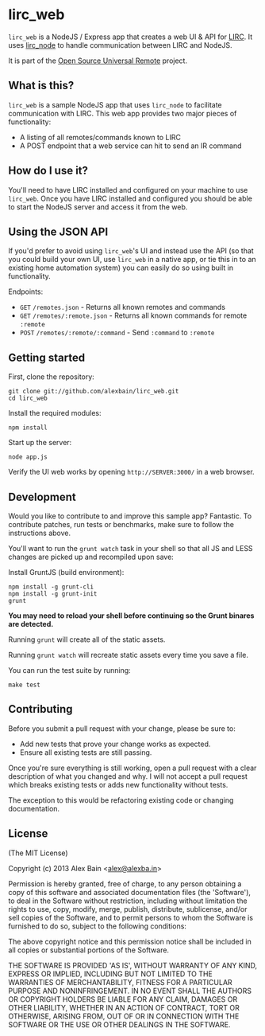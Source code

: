 lirc_web
========

``lirc_web`` is a NodeJS / Express app that creates a web UI & API for [LIRC](http://lirc.org). It uses [lirc_node](https://github.com/alexbain/lirc_node) to handle communication between LIRC and NodeJS.

It is part of the [Open Source Universal Remote](http://opensourceuniversalremote.com) project.

## What is this?

``lirc_web`` is a sample NodeJS app that uses ``lirc_node`` to facilitate communication with LIRC. This web app provides two major pieces of functionality:

* A listing of all remotes/commands known to LIRC
* A POST endpoint that a web service can hit to send an IR command

## How do I use it?

You'll need to have LIRC installed and configured on your machine to use ``lirc_web``. Once you have LIRC installed and configured you should be able to start the NodeJS server and access it from the web.

## Using the JSON API

If you'd prefer to avoid using ``lirc_web``'s UI and instead use the API (so that you could build your own UI, use ``lirc_web`` in a native app, or tie this in to an existing home automation system) you can easily do so using built in functionality.

Endpoints:

* ``GET`` ``/remotes.json`` - Returns all known remotes and commands
* ``GET`` ``/remotes/:remote.json`` - Returns all known commands for remote ``:remote``
* ``POST`` ``/remotes/:remote/:command`` - Send ``:command`` to ``:remote``

## Getting started

First, clone the repository:

```
git clone git://github.com/alexbain/lirc_web.git
cd lirc_web
```

Install the required modules:

```
npm install
```

Start up the server:

```
node app.js
```

Verify the UI web works by opening ``http://SERVER:3000/`` in a web browser.


## Development

Would you like to contribute to and improve this sample app? Fantastic. To contribute
patches, run tests or benchmarks, make sure to follow the instructions above.

You'll want to run the ``grunt watch`` task in your shell so that all JS and LESS changes are picked up and recompiled upon save:

Install GruntJS (build environment):

```
npm install -g grunt-cli
npm install -g grunt-init
grunt
```

**You may need to reload your shell before continuing so the Grunt binares are detected.**

Running ``grunt`` will create all of the static assets.

Running ``grunt watch`` will recreate static assets every time you save a file.

You can run the test suite by running:

```
make test
```

## Contributing

Before you submit a pull request with your change, please be sure to:

* Add new tests that prove your change works as expected.
* Ensure all existing tests are still passing.

Once you're sure everything is still working, open a pull request with a clear
description of what you changed and why. I will not accept a pull request which
breaks existing tests or adds new functionality without tests.

The exception to this would be refactoring existing code or changing documentation.


## License

(The MIT License)

Copyright (c) 2013 Alex Bain &lt;alex@alexba.in&gt;

Permission is hereby granted, free of charge, to any person obtaining
a copy of this software and associated documentation files (the
'Software'), to deal in the Software without restriction, including
without limitation the rights to use, copy, modify, merge, publish,
distribute, sublicense, and/or sell copies of the Software, and to
permit persons to whom the Software is furnished to do so, subject to
the following conditions:

The above copyright notice and this permission notice shall be
included in all copies or substantial portions of the Software.

THE SOFTWARE IS PROVIDED 'AS IS', WITHOUT WARRANTY OF ANY KIND,
EXPRESS OR IMPLIED, INCLUDING BUT NOT LIMITED TO THE WARRANTIES OF
MERCHANTABILITY, FITNESS FOR A PARTICULAR PURPOSE AND NONINFRINGEMENT.
IN NO EVENT SHALL THE AUTHORS OR COPYRIGHT HOLDERS BE LIABLE FOR ANY
CLAIM, DAMAGES OR OTHER LIABILITY, WHETHER IN AN ACTION OF CONTRACT,
TORT OR OTHERWISE, ARISING FROM, OUT OF OR IN CONNECTION WITH THE
SOFTWARE OR THE USE OR OTHER DEALINGS IN THE SOFTWARE.
